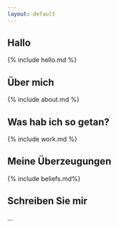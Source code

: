 ```yaml
---
layout: default
---
```


<section class="hello" markdown="1">

## Hallo

{% include hello.md %}
</section>

<section class="about" markdown="1">

## Über mich

{% include about.md %}
</section>

<section class="work" markdown="1">

## Was hab ich so getan?

{% include work.md %}
</section>

<section class="beliefs" markdown="1">

## Meine Überzeugungen

{% include beliefs.md%}
</section>

## Schreiben Sie mir

...